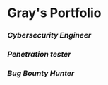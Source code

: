 # Gray's Portfolio

### *Cybersecurity Engineer*

### *Penetration tester*

### *Bug Bounty Hunter*


